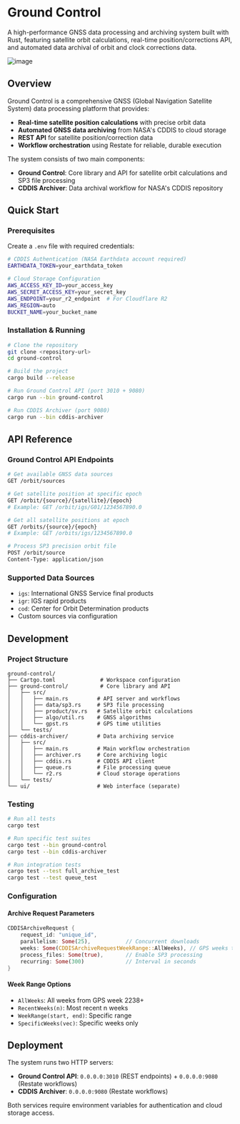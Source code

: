 # Ground Control

A high-performance GNSS data processing and archiving system built with Rust, featuring satellite orbit calculations, real-time position/corrections API, and automated data archival of orbit and clock corrections data.

![image](https://github.com/user-attachments/assets/fd6fded3-fd36-4c00-acb8-e4f001e11ae6)


## Overview

Ground Control is a comprehensive GNSS (Global Navigation Satellite System) data processing platform that provides:

- **Real-time satellite position calculations** with precise orbit data
- **Automated GNSS data archiving** from NASA's CDDIS to cloud storage
- **REST API** for satellite position/correction data
- **Workflow orchestration** using Restate for reliable, durable execution

The system consists of two main components:

- **Ground Control**: Core library and API for satellite orbit calculations and SP3 file processing
- **CDDIS Archiver**: Data archival workflow for NASA's CDDIS repository

## Quick Start

### Prerequisites

Create a `.env` file with required credentials:

```bash
# CDDIS Authentication (NASA Earthdata account required)
EARTHDATA_TOKEN=your_earthdata_token

# Cloud Storage Configuration
AWS_ACCESS_KEY_ID=your_access_key
AWS_SECRET_ACCESS_KEY=your_secret_key
AWS_ENDPOINT=your_r2_endpoint  # For Cloudflare R2
AWS_REGION=auto
BUCKET_NAME=your_bucket_name
```

### Installation & Running

```bash
# Clone the repository
git clone <repository-url>
cd ground-control

# Build the project
cargo build --release

# Run Ground Control API (port 3010 + 9080)
cargo run --bin ground-control

# Run CDDIS Archiver (port 9080)
cargo run --bin cddis-archiver
```

## API Reference

### Ground Control API Endpoints

```bash
# Get available GNSS data sources
GET /orbit/sources

# Get satellite position at specific epoch
GET /orbit/{source}/{satellite}/{epoch}
# Example: GET /orbit/igs/G01/1234567890.0

# Get all satellite positions at epoch
GET /orbits/{source}/{epoch}
# Example: GET /orbits/igs/1234567890.0

# Process SP3 precision orbit file
POST /orbit/source
Content-Type: application/json
```

### Supported Data Sources

- `igs`: International GNSS Service final products
- `igr`: IGS rapid products
- `cod`: Center for Orbit Determination products
- Custom sources via configuration

## Development

### Project Structure

```
ground-control/
├── Cartgo.toml              # Workspace configuration
├── ground-control/          # Core library and API
│   ├── src/
│   │   ├── main.rs         # API server and workflows
│   │   ├── data/sp3.rs     # SP3 file processing
│   │   ├── product/sv.rs   # Satellite orbit calculations
│   │   ├── algo/util.rs    # GNSS algorithms
│   │   └── gpst.rs         # GPS time utilities
│   └── tests/
├── cddis-archiver/         # Data archiving service
│   ├── src/
│   │   ├── main.rs         # Main workflow orchestration
│   │   ├── archiver.rs     # Core archiving logic
│   │   ├── cddis.rs        # CDDIS API client
│   │   ├── queue.rs        # File processing queue
│   │   └── r2.rs           # Cloud storage operations
│   └── tests/
└── ui/                     # Web interface (separate)
```

### Testing

```bash
# Run all tests
cargo test

# Run specific test suites
cargo test --bin ground-control
cargo test --bin cddis-archiver

# Run integration tests
cargo test --test full_archive_test
cargo test --test queue_test
```

### Configuration

#### Archive Request Parameters

```rust
CDDISArchiveRequest {
    request_id: "unique_id",
    parallelism: Some(25),           // Concurrent downloads
    weeks: Some(CDDISArchiveRequestWeekRange::AllWeeks), // GPS weeks to process
    process_files: Some(true),       // Enable SP3 processing
    recurring: Some(300)             // Interval in seconds
}
```

#### Week Range Options

- `AllWeeks`: All weeks from GPS week 2238+
- `RecentWeeks(n)`: Most recent n weeks
- `WeekRange(start, end)`: Specific range
- `SpecificWeeks(vec)`: Specific weeks only

## Deployment

The system runs two HTTP servers:

- **Ground Control API**: `0.0.0.0:3010` (REST endpoints) + `0.0.0.0:9080` (Restate workflows)
- **CDDIS Archiver**: `0.0.0.0:9080` (Restate workflows)

Both services require environment variables for authentication and cloud storage access.
